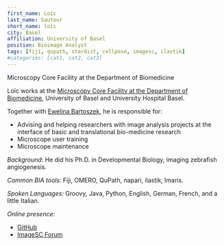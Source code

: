 ```yaml
---
first_name: Loïc
last_name: Sauteur
short_name: loic
city: Basel
affiliation: University of Basel
position: Bioimage Analyst
tags: [fiji, qupath, stardist, cellpose, imagesc, ilastik]
#categories: [cat1, cat2, cat3]
---
```

Microscopy Core Facility at the Department of Biomedicine

Loïc works at the [Microscopy Core Facility at the Department of Biomedicine](https://biomedizin.unibas.ch/en/core-facilities/microscopy/), University of Basel and University Hospital Basel.

Together with [Ewelina Bartoszek](/members/ewelina.bartoszek/), he is responsible for:
- Advising and helping researchers with image analysis projects at the interface of basic and translational bio-medicine research
- Microscope user training
- Microscope maintenance

*Background*: He did his Ph.D. in Developmental Biology, imaging zebrafish angiogenesis.

*Common BIA tools:* Fiji, OMERO, QuPath, napari, ilastik, Imaris.

*Spoken Languages:* Groovy, Java, Python, English, German, French, and a little Italian.

*Online presence:* 
- [GitHub](https://github.com/loicsauteur)
- [ImageSC Forum](https://forum.image.sc/u/loicsauteur/activity)
